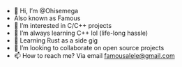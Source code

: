- 👋 Hi, I’m @Ohisemega
- Also known as Famous
- 👀 I’m interested in C/C++ projects 
- 🌱 I’m always learning C++ lol (life-long hassle)
- 🌱 Learning Rust as a side gig
- 💞️ I’m looking to collaborate on open source projects
- 📫 How to reach me? Via email famousalele@gmail.com

<!---
Ohisemega/Ohisemega is a ✨ special ✨ repository because its `README.md` (this file) appears on your GitHub profile.
You can click the Preview link to take a look at your changes.
--->
